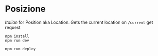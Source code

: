 # Posizione

_Italian_ for Position aka Location. Gets the current location on `/current` get request

```
npm install
npm run dev
```

```
npm run deploy
```
